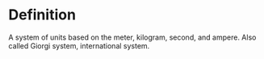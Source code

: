 # Definition

A system of units based on the meter, kilogram, second, and ampere. Also
called Giorgi system, international system.
